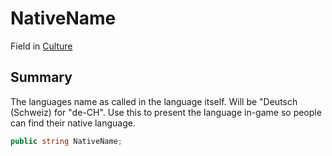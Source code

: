 # NativeName

Field in [Culture](./)

## Summary

The languages name as called in the language itself. Will be "Deutsch (Schweiz) for "de-CH". Use this to present the language in-game so people can find their native language.

```csharp
public string NativeName;
```
